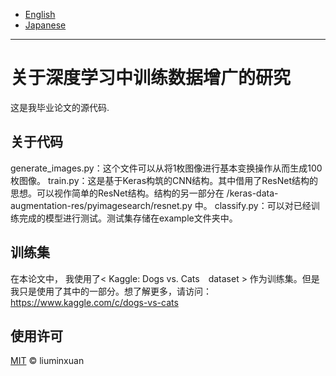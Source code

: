 

- [English](https://github.com/liuminxuan/keras-data-augmentation-res/blob/master/README_EN.md) 
- [Japanese](https://github.com/liuminxuan/keras-data-augmentation-res/blob/master/README_JP.md)  

--- 

# 关于深度学习中训练数据增广的研究  

这是我毕业论文的源代码.

## 关于代码
generate_images.py：这个文件可以从将1枚图像进行基本变换操作从而生成100枚图像。
train.py：这是基于Keras构筑的CNN结构。其中借用了ResNet结构的思想。可以视作简单的ResNet结构。结构的另一部分在 /keras-data-augmentation-res/pyimagesearch/resnet.py 中。
classify.py：可以对已经训练完成的模型进行测试。测试集存储在example文件夹中。

## 训练集
在本论文中， 我使用了< Kaggle: Dogs vs. Cats　dataset > 作为训练集。但是我只是使用了其中的一部分。想了解更多，请访问：https://www.kaggle.com/c/dogs-vs-cats

## 使用许可
[MIT](https://choosealicense.com/licenses/mit/) © liuminxuan

